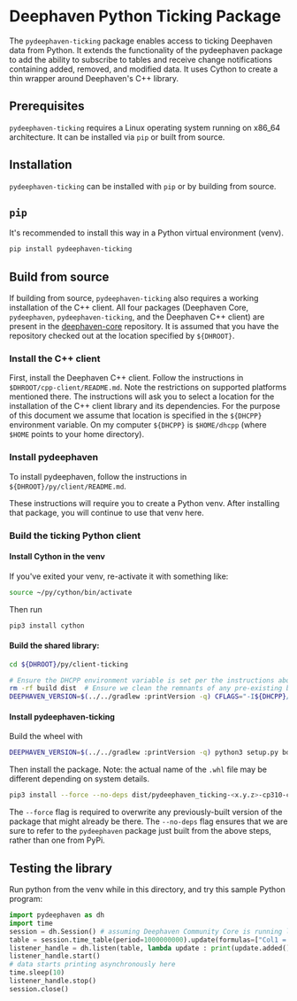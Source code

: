 # Deephaven Python Ticking Package

The `pydeephaven-ticking` package enables access to ticking Deephaven data from Python. It extends
the functionality of the pydeephaven package to add the ability to subscribe to tables and receive
change notifications containing added, removed, and modified data. It uses Cython to create a thin
wrapper around Deephaven's C++ library.

## Prerequisites

`pydeephaven-ticking` requires a Linux operating system running on x86_64 architecture. It can be 
installed via `pip` or built from source.

## Installation

`pydeephaven-ticking` can be installed with `pip` or by building from source.

## `pip`

It's recommended to install this way in a Python virtual environment (venv).

```sh
pip install pydeephaven-ticking
```

## Build from source

If building from source, `pydeephaven-ticking` also requires a working installation of the C++
client. All four packages (Deephaven Core, `pydeephaven`, `pydeephaven-ticking`, and the Deephaven 
C++ client) are present in the [deephaven-core](https://github.com/deephaven/deephaven-core) 
repository. It is assumed that you have the repository checked out at the location specified by 
`${DHROOT}`.

### Install the C++ client

First, install the Deephaven C++ client. Follow the instructions in `$DHROOT/cpp-client/README.md`.
Note the restrictions on supported platforms mentioned there. The instructions will ask you to
select a location for the installation of the C++ client library and its dependencies.  For the
purpose of this document we assume that location is specified in the `${DHCPP}` environment
variable.  On my computer `${DHCPP}` is `$HOME/dhcpp` (where `$HOME` points to your home directory).

### Install pydeephaven

To install pydeephaven, follow the instructions in `${DHROOT}/py/client/README.md`.

These instructions will require you to create a Python venv. After installing that package,
you will continue to use that venv here.

### Build the ticking Python client

#### Install Cython in the venv

If you've exited your venv, re-activate it with something like:

```sh
source ~/py/cython/bin/activate
```

Then run 

```sh
pip3 install cython
```

#### Build the shared library:

```sh
cd ${DHROOT}/py/client-ticking
```

```sh
# Ensure the DHCPP environment variable is set per the instructions above
rm -rf build dist  # Ensure we clean the remnants of any pre-existing build.
DEEPHAVEN_VERSION=$(../../gradlew :printVersion -q) CFLAGS="-I${DHCPP}/include" LDFLAGS="-L${DHCPP}/lib" python3 setup.py build_ext -i
```

#### Install pydeephaven-ticking

Build the wheel with

```sh
DEEPHAVEN_VERSION=$(../../gradlew :printVersion -q) python3 setup.py bdist_wheel
```

Then install the package.
Note: the actual name of the `.whl` file may be different depending on system details.

```sh
pip3 install --force --no-deps dist/pydeephaven_ticking-<x.y.z>-cp310-cp310-linux_x86_64.whl
```

The `--force` flag is required to overwrite any previously-built version of the package that might
already be there. The `--no-deps` flag ensures that we are sure to refer to the `pydeephaven`
package just built from the above steps, rather than one from PyPi.

## Testing the library

Run python from the venv while in this directory, and try this sample Python program:

``` python
import pydeephaven as dh
import time
session = dh.Session() # assuming Deephaven Community Core is running locally with the default configuration
table = session.time_table(period=1000000000).update(formulas=["Col1 = i"])
listener_handle = dh.listen(table, lambda update : print(update.added()))
listener_handle.start()
# data starts printing asynchronously here
time.sleep(10)
listener_handle.stop()
session.close()
```
